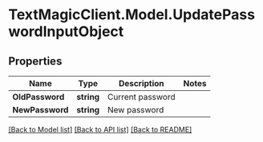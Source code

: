 # TextMagicClient.Model.UpdatePasswordInputObject
## Properties

Name | Type | Description | Notes
------------ | ------------- | ------------- | -------------
**OldPassword** | **string** | Current password | 
**NewPassword** | **string** | New password | 

[[Back to Model list]](../README.md#documentation-for-models) [[Back to API list]](../README.md#documentation-for-api-endpoints) [[Back to README]](../README.md)

